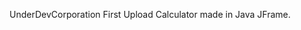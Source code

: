 UnderDevCorporation
First Upload
Calculator made in Java JFrame.

<!---
UnderDevCorporation/UnderDevCorporation is a ✨ special ✨ repository because its `README.md` (this file) appears on your GitHub profile.
You can click the Preview link to take a look at your changes.
--->
